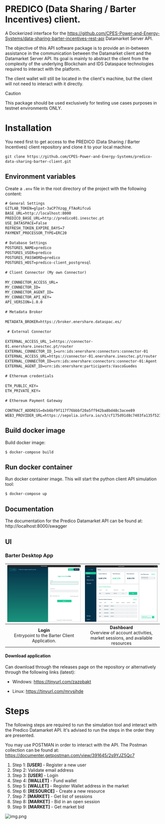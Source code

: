 # PREDICO  (Data Sharing / Barter Incentives) client.

A Dockerized interface for the https://github.com/CPES-Power-and-Energy-Systems/data-sharing-barter-incentives-rest-api 
Datamarket Server API.

The objective of this API software package is to provide an in-between assistance in the communication between the Datamarket client and the Datamarket Server API. 
Its goal is mainly to abstract the client from the complexity of the underlying Blockchain and IDS Dataspace technologies required 
to interact with the platform.

The client wallet will still be located in the client's machine, but the client will not need to interact with it directly.

> [!CAUTION]
> This package should be used exclusively for testing use cases purposes in testnet environments ONLY.

# Installation

You need first to get access to the PREDICO (Data Sharing / Barter Incentives) client repository and clone it to your local machine.
    
```shell
git clone https://github.com/CPES-Power-and-Energy-Systems/predico-data-sharing-barter-client.git
```

## Environment variables


Create a `.env` file in the root directory of the project with the following content:

```shell
# General Settings 
GITLAB_TOKEN=glpat-3aCP7Xzqg_FTAoRifcuG 
BASE_URL=http://localhost:8000 
PREDICO_BASE_URL=http://predico01.inesctec.pt 
USE_DATASPACE=False 
REFRESH_TOKEN_EXPIRE_DAYS=7 
PAYMENT_PROCESSOR_TYPE=ERC20 

# Database Settings 
POSTGRES_NAME=predico 
POSTGRES_USER=predico 
POSTGRES_PASSWORD=predico 
POSTGRES_HOST=predico-client_postgresql 

# Client Connector (My own Connector) 

MY_CONNECTOR_ACCESS_URL= 
MY_CONNECTOR_ID= 
MY_CONNECTOR_AGENT_ID= 
MY_CONNECTOR_API_KEY= 
API_VERSION=1.0.0 

# Metadata Broker 

METADATA_BROKER=https://broker.enershare.dataspac.es/ 

 # External Connector 

EXTERNAL_ACCESS_URL_1=https://connector-01.enershare.inesctec.pt/router 
EXTERNAL_CONNECTOR_ID_1=urn:ids:enershare:connectors:connector-01 
EXTERNAL_ACCESS_URL=https://connector-01.enershare.inesctec.pt/router 
EXTERNAL_CONNECTOR_ID=urn:ids:enershare:connectors:connector-01:Agent 
EXTERNAL_AGENT_ID=urn:ids:enershare:participants:VascoGuedes 

# Ethereum credentials 

ETH_PUBLIC_KEY= 
ETH_PRIVATE_KEY= 
 
# Ethereum Payment Gateway 

CONTRACT_ADDRESS=0xb6bf9f117f76bbbf20a5ff942ba8bd48c3acee89 
WEB3_PROVIDER_URL=https://sepolia.infura.io/v3/cf175d91d8c7403fa135f523098f85f5 
```

## Build docker image

Build docker image:

```shell
$ docker-compose build
```

## Run docker container

Run docker container image. This will start the python client API simulation tool:

```shell
$ docker-compose up
```

## Documentation

The documentation for the Predico Datamarket API can be found at: http://localhost:8000/swagger

## UI

### Barter Desktop App 

|        ![Login](static/images/barter-ui/login.png)        |                   ![Dashboard](static/images/barter-ui/dashboard2.png)                    |
|:---------------------------------------------------------:|:-----------------------------------------------------------------------------------------:|
| **Login**<br>Entrypoint to the Barter Client Application. | **Dashboard**<br>Overview of account activities, market sessions, and available resources |


#### Download application
Can download through the releases page on the repository or alternatively through the following links (latest):

- Windows: https://tinyurl.com/zazpbakt

[//]: # (- MacOS: )
- Linux: https://tinyurl.com/mrvsjhde

[//]: # (The UI for the Predico Datamarket API can be found at: http://localhost:8000)
[//]: # (https://github.com/jyotiv2023/admindash?ref=reactjsexample.com)

# Steps

The following steps are required to run the simulation tool and interact with the Predico Datamarket API.
It's advised to run the steps in the order they are presented.

You may use POSTMAN in order to interact with the API. The Postman collection can be found at: 
https://documenter.getpostman.com/view/391645/2s9YJZ5Qc7

1. Step 1: <strong>[USER]</strong> - Register a new user
2. Step 2: Validate email address
3. Step 3: <strong>[USER]</strong> - Login
4. Step 4: <strong>[WALLET]</strong> - Fund wallet
5. Step 5: <strong>[WALLET]</strong> - Register Wallet address in the market
6. Step 6: <strong>[RESOURCE]</strong> - Create a new resource
7. Step 7: <strong>[MARKET]</strong> - Get list of sessions
8. Step 8: <strong>[MARKET]</strong> - Bid in an open session
9. Step 9: <strong>[MARKET]</strong> - Get market bid

![img.png](static/images/barter-ui/dashboard2.pngbarter-ui/dashboard2.png)